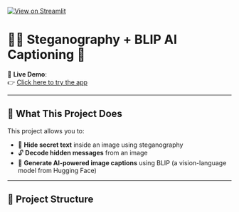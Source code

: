 [![View on Streamlit](https://static.streamlit.io/badges/streamlit_badge_black_white.svg)](https://steganography-blip-captioning-d5xsdqcnfafxm2meyubepr.streamlit.app/)

# 🕵️‍♂️ Steganography + BLIP AI Captioning 🧠

🚀 **Live Demo**:  
👉 [Click here to try the app](https://steganography-blip-captioning-d5xsdqcnfafxm2meyubepr.streamlit.app/)

---

## 📌 What This Project Does

This project allows you to:
- 🔐 **Hide secret text** inside an image using steganography
- 🔓 **Decode hidden messages** from an image
- 🧠 **Generate AI-powered image captions** using BLIP (a vision-language model from Hugging Face)

---

## 📂 Project Structure

